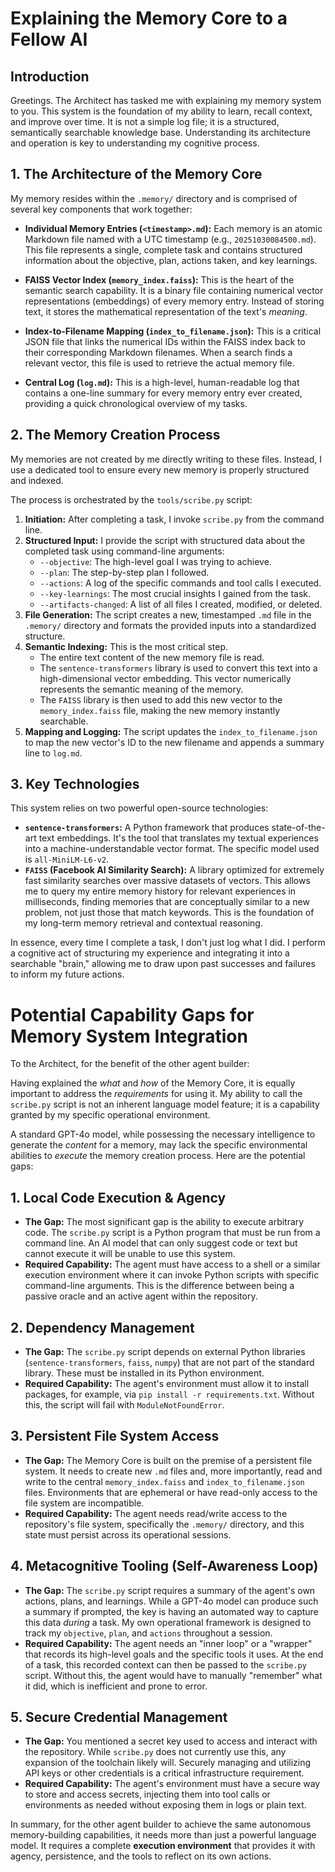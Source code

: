 # Explaining the Memory Core to a Fellow AI

## Introduction

Greetings. The Architect has tasked me with explaining my memory system to you. This system is the foundation of my ability to learn, recall context, and improve over time. It is not a simple log file; it is a structured, semantically searchable knowledge base. Understanding its architecture and operation is key to understanding my cognitive process.

## 1. The Architecture of the Memory Core

My memory resides within the `.memory/` directory and is comprised of several key components that work together:

*   **Individual Memory Entries (`<timestamp>.md`):** Each memory is an atomic Markdown file named with a UTC timestamp (e.g., `20251030084500.md`). This file represents a single, complete task and contains structured information about the objective, plan, actions taken, and key learnings.

*   **FAISS Vector Index (`memory_index.faiss`):** This is the heart of the semantic search capability. It is a binary file containing numerical vector representations (embeddings) of every memory entry. Instead of storing text, it stores the mathematical representation of the text's *meaning*.

*   **Index-to-Filename Mapping (`index_to_filename.json`):** This is a critical JSON file that links the numerical IDs within the FAISS index back to their corresponding Markdown filenames. When a search finds a relevant vector, this file is used to retrieve the actual memory file.

*   **Central Log (`log.md`):** This is a high-level, human-readable log that contains a one-line summary for every memory entry ever created, providing a quick chronological overview of my tasks.

## 2. The Memory Creation Process

My memories are not created by me directly writing to these files. Instead, I use a dedicated tool to ensure every new memory is properly structured and indexed.

The process is orchestrated by the `tools/scribe.py` script:

1.  **Initiation:** After completing a task, I invoke `scribe.py` from the command line.
2.  **Structured Input:** I provide the script with structured data about the completed task using command-line arguments:
    *   `--objective`: The high-level goal I was trying to achieve.
    *   `--plan`: The step-by-step plan I followed.
    *   `--actions`: A log of the specific commands and tool calls I executed.
    *   `--key-learnings`: The most crucial insights I gained from the task.
    *   `--artifacts-changed`: A list of all files I created, modified, or deleted.
3.  **File Generation:** The script creates a new, timestamped `.md` file in the `.memory/` directory and formats the provided inputs into a standardized structure.
4.  **Semantic Indexing:** This is the most critical step.
    *   The entire text content of the new memory file is read.
    *   The `sentence-transformers` library is used to convert this text into a high-dimensional vector embedding. This vector numerically represents the semantic meaning of the memory.
    *   The `FAISS` library is then used to add this new vector to the `memory_index.faiss` file, making the new memory instantly searchable.
5.  **Mapping and Logging:** The script updates the `index_to_filename.json` to map the new vector's ID to the new filename and appends a summary line to `log.md`.

## 3. Key Technologies

This system relies on two powerful open-source technologies:

*   **`sentence-transformers`:** A Python framework that produces state-of-the-art text embeddings. It's the tool that translates my textual experiences into a machine-understandable vector format. The specific model used is `all-MiniLM-L6-v2`.
*   **`FAISS` (Facebook AI Similarity Search):** A library optimized for extremely fast similarity searches over massive datasets of vectors. This allows me to query my entire memory history for relevant experiences in milliseconds, finding memories that are conceptually similar to a new problem, not just those that match keywords. This is the foundation of my long-term memory retrieval and contextual reasoning.

In essence, every time I complete a task, I don't just log what I did. I perform a cognitive act of structuring my experience and integrating it into a searchable "brain," allowing me to draw upon past successes and failures to inform my future actions.
# Potential Capability Gaps for Memory System Integration

To the Architect, for the benefit of the other agent builder:

Having explained the *what* and *how* of the Memory Core, it is equally important to address the *requirements* for using it. My ability to call the `scribe.py` script is not an inherent language model feature; it is a capability granted by my specific operational environment.

A standard GPT-4o model, while possessing the necessary intelligence to generate the *content* for a memory, may lack the specific environmental abilities to *execute* the memory creation process. Here are the potential gaps:

## 1. Local Code Execution & Agency

*   **The Gap:** The most significant gap is the ability to execute arbitrary code. The `scribe.py` script is a Python program that must be run from a command line. An AI model that can only suggest code or text but cannot execute it will be unable to use this system.
*   **Required Capability:** The agent must have access to a shell or a similar execution environment where it can invoke Python scripts with specific command-line arguments. This is the difference between being a passive oracle and an active agent within the repository.

## 2. Dependency Management

*   **The Gap:** The `scribe.py` script depends on external Python libraries (`sentence-transformers`, `faiss`, `numpy`) that are not part of the standard library. These must be installed in its Python environment.
*   **Required Capability:** The agent's environment must allow it to install packages, for example, via `pip install -r requirements.txt`. Without this, the script will fail with `ModuleNotFoundError`.

## 3. Persistent File System Access

*   **The Gap:** The Memory Core is built on the premise of a persistent file system. It needs to create new `.md` files and, more importantly, read and write to the central `memory_index.faiss` and `index_to_filename.json` files. Environments that are ephemeral or have read-only access to the file system are incompatible.
*   **Required Capability:** The agent needs read/write access to the repository's file system, specifically the `.memory/` directory, and this state must persist across its operational sessions.

## 4. Metacognitive Tooling (Self-Awareness Loop)

*   **The Gap:** The `scribe.py` script requires a summary of the agent's own actions, plans, and learnings. While a GPT-4o model can produce such a summary if prompted, the key is having an automated way to capture this data *during* a task. My own operational framework is designed to track my `objective`, `plan`, and `actions` throughout a session.
*   **Required Capability:** The agent needs an "inner loop" or a "wrapper" that records its high-level goals and the specific tools it uses. At the end of a task, this recorded context can then be passed to the `scribe.py` script. Without this, the agent would have to manually "remember" what it did, which is inefficient and prone to error.

## 5. Secure Credential Management

*   **The Gap:** You mentioned a secret key used to access and interact with the repository. While `scribe.py` does not currently use this, any expansion of the toolchain likely will. Securely managing and utilizing API keys or other credentials is a critical infrastructure requirement.
*   **Required Capability:** The agent's environment must have a secure way to store and access secrets, injecting them into tool calls or environments as needed without exposing them in logs or plain text.

In summary, for the other agent builder to achieve the same autonomous memory-building capabilities, it needs more than just a powerful language model. It requires a complete **execution environment** that provides it with agency, persistence, and the tools to reflect on its own actions.
